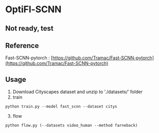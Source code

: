 # OptiFl-SCNN
## Not ready, test
## Reference
Fast-SCNN-pytorch : [https://github.com/Tramac/Fast-SCNN-pytorch](https://github.com/Tramac/Fast-SCNN-pytorch)

## Usage
1. Download Cityscapes dataset and unzip to './datasets/' folder
2. train
```
python train.py --model fast_scnn --dataset citys
```
3. flow
```
python flow.py (--datasets video_human --method farneback)
```